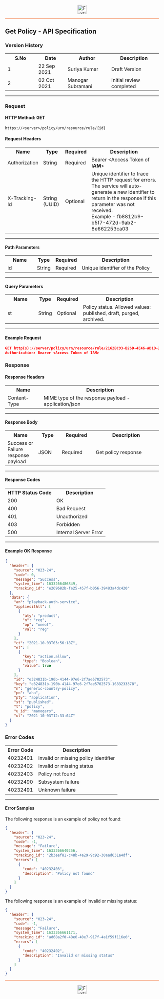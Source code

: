 <p align="center"><img src="https://cdn.shortpixel.ai/spai/w_378+q_lossy+ret_img+to_webp/https://firstlight.ai/wp-content/uploads/2021/03/300ppi-logotype-transparent.png" alt="Firstlight" height="30"/></p>

<hr style="height:1px;border-width:0;background-color:#f26524">

## Get Policy - API Specification

### Version History

<table width='100%'>
  <tr>
    <th width='20%'>S.No</th>
    <th>Date</th>
    <th>Author</th>
    <th>Description</th>
  </tr>
  <tr>
    <td>1</td>
    <td>22 Sep 2021</td>
    <td>Suriya Kumar</td>
    <td>Draft Version</td>
  </tr>
  <tr>
    <td>2</td>
    <td>02 Oct 2021</td>
    <td>Manogar Subramani</td>
    <td>Initial review completed</td>
  </tr>
</table>

<hr style="height:1px;border-width:0;background-color:black">

### Request

#### HTTP Method: GET

```
https://<server>/policy/urn/resource/rule/{id}
```
#### Request Headers

<table width='100%'>
  <tr>
    <th width='20%'>Name</th>
    <th>Type</th>
    <th>Required</th>
    <th>Description</th>
  </tr>
  <tr>
    <td>Authorization</td>
    <td>String</td>
    <td>Required</td>
    <td>Bearer &lt;Access Token of <b>IAM</b>&gt;</td>
  </tr>
  <tr>
    <td>X-Tracking-Id</td>
    <td>String (UUID)</td>
    <td>Optional</td>
    <td>Unique identifier to trace the HTTP request for errors. The service will auto-generate a new identifier to return in the response if this parameter was not received.<br/>Example - fb8812b9-b5f7-472d-9ab2-8e662253ca03</td>
  </tr>
</table>

<hr style="height:1px;border-width:0;background-color:black">

#### Path Parameters

<table width='100%'>
  <tr>
    <th width='20%'>Name</th>
    <th>Type</th>
    <th>Required</th>
    <th>Description</th>
  </tr>
 <tr>
    <td>id</td>
    <td>String</td>
    <td>Required</td>
    <td>Unique identifier of the Policy</td>
  </tr>
</table>

<hr style="height:1px;border-width:0;background-color:black">

#### Query Parameters

<table width='100%'>
  <tr>
    <th width='20%'>Name</th>
    <th>Type</th>
    <th>Required</th>
    <th>Description</th>
  </tr>
  <tr>
    <td>st</td>
    <td>String</td>
    <td>Optional</td>
    <td>Policy status. Allowed values: published, draft, purged, archived.</td>
  </tr>
</table>

<hr style="height:1px;border-width:0;background-color:black">

<div class="page"/>

#### Example Request

```json
GET http(s)://server/policy/urn/resource/rule/2162BC93-B26D-4E46-AD1D-2B66EE36B18F?st=published
Authorization: Bearer <Access Token of IAM>
```

### Response

#### Response Headers

<table width="100%">
  <tr>
    <th>Name</th>
    <th>Description</th>
  </tr>
  <tr>
    <td>Content-Type</td>
    <td>MIME type of the response payload - application/json</td>
  </tr>
</table>


<hr style="height:1px;border-width:0;background-color:black">

#### Response Body

<table width="100%">
  <tr>
    <th width='20%'>Name</th>
    <th>Type</th>
    <th>Required</th>
    <th>Description</th>
  </tr>
  <tr>
    <td>Success or Failure response payload</td>
    <td>JSON</td>
    <td>Required</td>
    <td>Get policy response</td>
  </tr>
</table>

<hr style="height:1px;border-width:0;background-color:black">

#### Response Codes

<table width="100%">
  <tr>
    <th>HTTP Status Code</th>
    <th>Description</th>
  </tr>
  <tr>
    <td>200</td>
    <td>OK</td>
  </tr>
  <tr>
    <td>400</td>
    <td>Bad Request</td>
  </tr>
   <tr>
    <td>401</td>
    <td>Unauthorized</td>
  </tr>
  <tr>
    <td>403</td>
    <td>Forbidden</td>
  </tr>
  <tr>
    <td>500</td>
    <td>Internal Server Error</td>
  </tr>
</table>

<hr style="height:1px;border-width:0;background-color:black">

<div class="page"/>

#### Example OK Response

```` json
{
  "header": {
    "source": "023-24",
    "code": 0,
    "message": "Success",
    "system_time": 1633266486849,
    "tracking_id": "e269682b-fe25-457f-b056-39483a4dc420"
  },
  "data": {
    "an": "playback-auth-service",
    "appliesifAll": [
      {
        "aty": "product",
        "n": "reg",
        "op": "oneof",
        "val": "reg"
      }
    ],
    "ct": "2021-10-03T03:56:18Z",
    "ef": [
      {
        "key": "action.allow",
        "type": "Boolean",
        "value": true
      }
    ],
    "id": "e324831b-190b-4144-97e6-2f7ae5702573",
    "key": "e324831b-190b-4144-97e6-2f7ae5702573-1633233378",
    "n": "generic-country-policy",
    "pn": "aha",
    "pty": "application",
    "st": "published",
    "t": "policy",
    "u_id": "manogars",
    "ut": "2021-10-03T12:33:04Z"
  }
}
````
### Error Codes

<table width="100%">
  <tr>
    <th>Error Code</th>
    <th>Description</th>
  </tr>
  <tr>
    <td>40232401</td>
    <td>Invalid or missing policy identifier</td>
  </tr>
  <tr>
    <td>40232402</td>
    <td>Invalid or missing status</td>
  </tr>
  <tr>
    <td>40232403</td>
    <td>Policy not found</td>
  </tr>
  <tr>
    <td>40232490</td>
    <td>Subsystem failure</td>
  </tr>
  <tr>
    <td>40232491</td>
    <td>Unknown failure</td>
  </tr>
</table>

<hr style="height:1px;border-width:0;background-color:black">

#### Error Samples
The following response is an example of policy not found:

```` json
{
  "header": {
    "source": "023-24",
    "code": -1,
    "message": "Failure",
    "system_time": 1633266640256,
    "tracking_id": "2b3eef81-c48b-4a29-9c92-30aad631a4df",
    "errors": [
      {
        "code": "40232403",
        "description": "Policy not found"
      }
    ]
  }
}
````

The following response is an example of invalid or missing status:

```` json
{
  "header": {
    "source": "023-24",
    "code": -1,
    "message": "Failure",
    "system_time": 1633266661171,
    "tracking_id": "ad68a2f0-48e0-40e7-917f-4a1f59f116e0",
    "errors": [
      {
        "code": "40232402",
        "description": "Invalid or missing status"
      }
    ]
  }
}
````
<hr style="height:1px;border-width:0;background-color:#f26524">

<p align="center"><img src="https://cdn.shortpixel.ai/spai/w_378+q_lossy+ret_img+to_webp/https://firstlight.ai/wp-content/uploads/2021/03/300ppi-logotype-transparent.png" alt="Firstlight" height="30"/></p>
